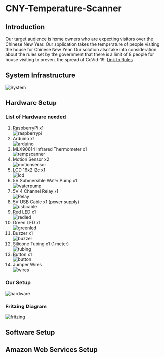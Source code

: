 # CNY-Temperature-Scanner

## Introduction
Our target audience is home owners who are expecting visitors over the Chinese New Year. 
Our application takes the temperature of people visiting the house for Chinese New Year. 
Our solution also take into consideration about the rules set by the government that there is a limit of 8 people for house visiting to prevent the spread of CoVid-19. [ Link to Rules ](https://www.straitstimes.com/singapore/visitors-per-household-to-be-capped-at-8-per-day-from-jan-26-limit-cny-visits-to-2-other)

## System Infrastructure
![System](https://user-images.githubusercontent.com/56866622/108586416-5e9d1a00-7389-11eb-9c79-5c1deca7ce27.jpg)


## Hardware Setup

### List of Hardware needed
1. RaspberryPi x1 <br />
![raspberrypi](https://user-images.githubusercontent.com/56866622/108586730-40d0b480-738b-11eb-80b9-5dc7a5f386cd.jpg) 
2. Arduino x1 <br /> ![arduino](https://user-images.githubusercontent.com/56866622/108586732-429a7800-738b-11eb-829b-7d4bc5202b8b.jpg)
3. MLX90614 Infrared Thermometer x1 <br /> ![tempscanner](https://user-images.githubusercontent.com/56866622/108586756-63fb6400-738b-11eb-84e9-bbd50bc3db30.jpg)
4. Motion Sensor x2 <br /> ![motionsensor](https://user-images.githubusercontent.com/56866622/108586763-6958ae80-738b-11eb-8b8e-66d121059a1c.jpg)
5. LCD 16x2 i2c x1  <br /> ![lcd](https://user-images.githubusercontent.com/56866622/108586766-6d84cc00-738b-11eb-9a2b-c60a73962a2f.jpg)
6. 5V Submersible Water Pump x1 <br /> ![waterpump](https://user-images.githubusercontent.com/56866622/108587060-83df5780-738c-11eb-94dc-180a5f356b93.jpg)
7. 5V 4 Channel Relay x1 <br /> ![Relay](https://user-images.githubusercontent.com/56866622/108587065-8641b180-738c-11eb-809f-c3de8c6066f1.jpg)
8. 5V USB Cable x1 (power supply) <br /> ![usbcable](https://user-images.githubusercontent.com/56866622/108587071-893ca200-738c-11eb-876d-f171c067c7c8.jpg)
9. Red LED x1 <br /> ![redled](https://user-images.githubusercontent.com/56866622/108587075-8c379280-738c-11eb-86ac-3b8141f684aa.png)
10.  Green LED x1 <br /> ![greenled](https://user-images.githubusercontent.com/56866622/108587079-8e99ec80-738c-11eb-8d96-5c596dffd74b.png)
11.  Buzzer x1 <br /> ![buzzer](https://user-images.githubusercontent.com/56866622/108587086-978abe00-738c-11eb-8f71-82e3f337d2f7.jpg)
12.  Silicone Tubing x1 (1 meter) <br /> ![tubing](https://user-images.githubusercontent.com/56866622/108587088-99ed1800-738c-11eb-85d2-55fd308e5d0d.jpg)
13.  Button x1 <br /> ![button](https://user-images.githubusercontent.com/56866622/108587091-9d809f00-738c-11eb-94a2-cbe7590e6fa5.jpg)
14.  Jumper Wires <br /> ![wires](https://user-images.githubusercontent.com/56866622/108587158-0b2ccb00-738d-11eb-9ad3-69d1e8fca9d0.jpg)


### Our Setup
![hardware](https://user-images.githubusercontent.com/56866622/108586368-e8001c80-7388-11eb-8f44-d33ee8e74a10.jpg)
### Fritzing Diagram
![fritzing](https://user-images.githubusercontent.com/56866622/108586438-8d1af500-7389-11eb-9b25-de4f22e43324.jpg)




## Software Setup
## Amazon Web Services Setup

